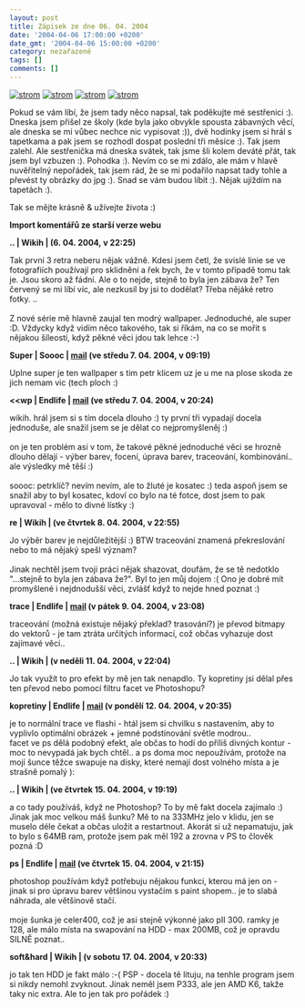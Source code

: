 ```yaml
---
layout: post
title: Zápisek ze dne 06. 04. 2004
date: '2004-04-06 17:00:00 +0200'
date_gmt: '2004-04-06 15:00:00 +0200'
category: nezařazené
tags: []
comments: []
---
```

<div >  <a href="wallpaper.php"><img alt="strom" src="%base_url%/assets/old-images/retro4.jpg"></a>  <a href="wallpaper.php"><img alt="strom" src="%base_url%/assets/old-images/retro5.jpg"></a>  <a href="wallpaper.php"><img alt="strom" src="%base_url%/assets/old-images/retro6.jpg"></a>  <a href="wallpaper.php"><img alt="strom" src="%base_url%/assets/old-images/retro7.jpg"></a>  </div>
<p>Pokud se vám líbí, že jsem tady něco napsal, tak poděkujte mé sestřenici :). Dneska jsem přišel ze školy  (kde byla jako obvykle spousta zábavných věcí, ale dneska se mi vůbec nechce nic vypisovat :)), dvě hodinky  jsem si hrál s tapetkama a pak jsem se rozhodl dospat poslední tři měsíce :). Tak jsem zalehl. Ale sestřenička  má dneska svátek, tak jsme šli kolem deváté přát, tak jsem byl vzbuzen :). Pohodka :). Nevím co se mi zdálo,  ale mám v hlavě nuvěřitelný nepořádek, tak jsem rád, že se mi podařilo napsat tady tohle a převést ty obrázky  do jpg :). Snad se vám budou líbit :). Nějak ujíždím na tapetách :).</p>
<p>Tak se mějte krásně &amp; užívejte života :)</p>
<div class="import-komentaru">
<p><strong>Import komentářů ze starší verze webu</strong></p>
<div class="comment">
<p style="font-weight:bold"><span class="compredmet">..</span> | <span class="comname">Wikih</span> | (6.&nbsp;04.&nbsp;2004,&nbsp;v&nbsp;22:25)</p>
<p>Tak první 3 retra neberu nějak vážně. Kdesi jsem četl, že svislé linie se ve fotografiích používají pro sklidnění a řek bych, že v tomto případě tomu tak je. Jsou skoro až fádní. Ale o to nejde, stejně to byla jen zábava že? Ten červený se mi líbí víc, ale nezkusil by jsi to dodělat? Třeba nějáké retro fotky. .. <br>  <br> Z nové série mě hlavně zaujal ten modrý wallpaper. Jednoduché, ale super :D. Vždycky když vidím něco takového, tak si říkám, na co se mořit s nějakou šíleostí, když pěkné věci jdou tak lehce :-) </p>
</div>
<div class="comment">
<p style="font-weight:bold"><span class="compredmet">Super</span> | <span class="comname">Soooc</span> |  <a href="mailto:xsoc@post.cz">mail</a> (ve&nbsp;středu&nbsp;7.&nbsp;04.&nbsp;2004,&nbsp;v&nbsp;09:19)</p>
<p>Uplne super je ten wallpaper s tim petr klicem uz je u me na plose skoda ze jich nemam vic (tech ploch :) </p>
</div>
<div class="comment">
<p style="font-weight:bold"><span class="compredmet">&lt;&lt;wp</span> | <span class="comname">Endlife</span> |  <a href="mailto:jan.martinek">mail</a> (ve&nbsp;středu&nbsp;7.&nbsp;04.&nbsp;2004,&nbsp;v&nbsp;20:24)</p>
<p>wikih. hrál jsem si s tím docela dlouho :) ty první tři vypadají docela jednoduše, ale snažil jsem se je dělat co nejpromyšleněj :) <br>  <br> on je ten problém asi v tom, že takové pěkné jednoduché věci se hrozně dlouho dělají - výber barev, focení, úprava barev, traceování, kombinování.. ale výsledky mě těší :) <br>  <br> soooc: petrklíč? nevím nevím, ale to žluté je kosatec :) teda aspoň jsem se snažil aby to byl kosatec, kdoví co bylo na té fotce, dost jsem to pak upravoval - mělo to divné lístky :) </p>
</div>
<div class="comment">
<p style="font-weight:bold"><span class="compredmet">re</span> | <span class="comname">Wikih</span> | (ve&nbsp;čtvrtek&nbsp;8.&nbsp;04.&nbsp;2004,&nbsp;v&nbsp;22:55)</p>
<p>Jo výběr barev je nejdůležitější :) BTW traceování znamená překreslování nebo to má nějaký spešl význam? <br>  <br> Jinak nechtěl jsem tvoji práci nějak shazovat, doufám, že se tě nedotklo &quot;...stejně to byla jen zábava že?&quot;. Byl to jen můj dojem :( Ono je dobré mít promyšlené i nejdnodušší věci, zvlášť když to nejde hned poznat :) </p>
</div>
<div class="comment">
<p style="font-weight:bold"><span class="compredmet">trace</span> | <span class="comname">Endlife</span> |  <a href="mailto:jan.martinek@post.cz">mail</a> (v&nbsp;pátek&nbsp;9.&nbsp;04.&nbsp;2004,&nbsp;v&nbsp;23:08)</p>
<p>traceování (možná existuje nějaký překlad? trasování?) je převod bitmapy do vektorů - je tam ztráta určitých informací, což občas vyhazuje dost zajímavé věci.. </p>
</div>
<div class="comment">
<p style="font-weight:bold"><span class="compredmet">..</span> | <span class="comname">Wikih</span> | (v&nbsp;neděli&nbsp;11.&nbsp;04.&nbsp;2004,&nbsp;v&nbsp;22:04)</p>
<p>Jo tak využít to pro efekt by mě jen tak nenapdlo. Ty kopretiny jsi dělal přes ten převod nebo pomocí filtru facet ve Photoshopu? </p>
</div>
<div class="comment">
<p style="font-weight:bold"><span class="compredmet">kopretiny</span> | <span class="comname">Endlife</span> |  <a href="mailto:jan.martinek@post.cz">mail</a> (v&nbsp;pondělí&nbsp;12.&nbsp;04.&nbsp;2004,&nbsp;v&nbsp;20:35)</p>
<p>je to normální trace ve flashi - htál jsem si chvilku s nastavením, aby to vyplivlo optimální obrázek + jemné podstínování světle modrou.. <br> facet ve ps dělá podobný efekt, ale občas to hodí do příliš divných kontur - moc to nevypadá jak bych chtěl.. a ps doma moc nepoužívám, protože na mojí šunce těžce swapuje na disky, které nemají dost volného místa a je strašně pomalý ): </p>
</div>
<div class="comment">
<p style="font-weight:bold"><span class="compredmet">..</span> | <span class="comname">Wikih</span> | (ve&nbsp;čtvrtek&nbsp;15.&nbsp;04.&nbsp;2004,&nbsp;v&nbsp;19:19)</p>
<p>a co tady používáš, když ne Photoshop? To by mě fakt docela zajímalo :) Jinak jak moc velkou máš šunku? Mě to na 333MHz jelo v klidu, jen se muselo déle čekat a občas uložit a restartnout. Akorát si už nepamatuju, jak to bylo s 64MB ram, protože jsem pak měl 192 a zrovna v PS to člověk pozná :D </p>
</div>
<div class="comment">
<p style="font-weight:bold"><span class="compredmet">ps</span> | <span class="comname">Endlife</span> |  <a href="mailto:jan.martinek@post.cz">mail</a> (ve&nbsp;čtvrtek&nbsp;15.&nbsp;04.&nbsp;2004,&nbsp;v&nbsp;21:15)</p>
<p>photoshop používám když potřebuju nějakou funkci, kterou má jen on - jinak si pro úpravu barev většinou vystačím s paint shopem.. je to slabá náhrada, ale většinově stačí. <br>  <br> moje šunka je celer400, což je asi stejně výkonné jako pII 300. ramky je 128, ale málo místa na swapování na HDD - max 200MB, což je opravdu SILNĚ poznat.. </p>
</div>
<div class="comment">
<p style="font-weight:bold"><span class="compredmet">soft&amp;hard</span> | <span class="comname">Wikih</span> | (v&nbsp;sobotu&nbsp;17.&nbsp;04.&nbsp;2004,&nbsp;v&nbsp;20:33)</p>
<p>jo tak ten HDD je fakt málo :-( PSP - docela tě lituju, na tenhle program jsem si nikdy nemohl zvyknout. Jinak neměl jsem P333, ale jen AMD K6, takže taky nic extra. Ale to jen tak pro pořádek :) </p>
</div>
</div>
